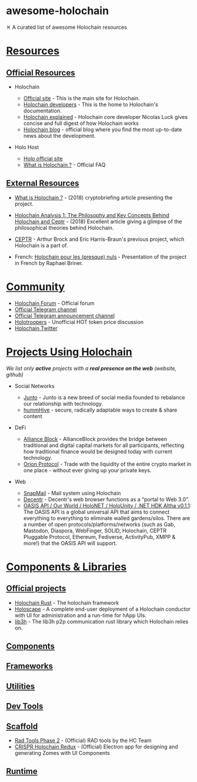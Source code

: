 # awesome-holochain

♓️ ‏A curated list of awesome Holochain resources

# [Resources](#resources)

## [Official Resources](#official-resources)

- Holochain

  - [Official site](https://holochain.org/) - This is the main site for Holochain.
  - [Holochain developers](https://developer.holochain.org/) - This is the home to Holochain's documentation.
  - [Holochain explained](https://www.youtube.com/watch?v=hyCtYrHJebs) - Holochain core developer Nicolas Luck gives concise and full digest of how Holochain works
  - [Holochain blog](https://medium.com/holochain) - official blog where you find the most up-to-date news about the development.

- Holo Host

  - [Holo official site](https://holo.host/)
  - [What is Holochain ?](https://holo.host/faq/what-is-holochain/) - Official FAQ

## [External Resources](#external-resources)

- [What is Holochain ?](https://cryptobriefing.com/what-is-holochain-introduction-to-hot-holo/) - (2018) cryptobriefing article presenting the project.
- [Holochain Analysis 1: The Philosophy and Key Concepts Behind Holochain and Ceptr](https://www.bitrates.com/news/p/holochain-analysis-1-the-philosophy-and-key-concepts-behind-holochain-and-ceptr) - (2018) Excellent article giving a glimpse of the philosophical theories behind Holochain.
- [CEPTR](http://ceptr.org/) - Arthur Brock and Eric Harris-Braun's previous project, which Holochain is a part of.

- French:
  [Holochain pour les (presque) nuls](https://medium.com/@raphaelbriner/holochain-pour-les-presque-nuls-4d109709c1f1) - Presentation of the project in French by Raphael Briner.

# [Community](#community)

- [Holochain Forum](http://forum.holochain.org/) - Official forum
- [Official Telegram channel](https://t.me/channelHolo)
- [Official Telegram announcement channel](https://t.me/holochain)
- [Holotroopers](https://t.me/holotroopers) - Unofficial HOT token price discussion
- [Holochain Twitter](https://twitter.com/holochain)

<!-- - [Conferences](#conferences)
- [Podcasts](#podcasts)
- [Youtube Channels](#youtube-channels)
  - [Youtube channel list](https://www.youtube.com/channel/UC9fNJMIQ9mQ4u9oyoVIqtDQ)
- [Official Examples](#official-examples)
- [Tutorials](#tutorials)
- [Examples](#examples)
- [Books](#books) -->

# [Projects Using Holochain](#projects-using-holochain)

_We list only **active** projects with a **real presence on the web** (website, github)_

- Social Networks

  - [Junto](http://junto.foundation/) - Junto is a new breed of social media founded to rebalance our relationship with technology.
  - [hummHive](https://humm.earth/) - secure, radically adaptable ways to create & share content

- DeFi

  - [Alliance Block](https://allianceblock.io/) - AllianceBlock provides the bridge between traditional and digital capital markets for all participants, reflecting how traditional finance would be designed today with current technology.
  - [Orion Protocol](https://www.orionprotocol.io/) - Trade with the liquidity of the entire crypto market in one place - without ever giving up your private keys.

- Web
  - [SnapMail](https://github.com/glassbeadsoftware/snapmail-release) - Mail system using Holochain
  - [Decentr](https://decentr.net/) - Decentr's web browser functions as a “portal to Web 3.0”.
  - [OASIS API / Our World / HoloNET / HoloUnity / .NET HDK Altha v0.1.1](https://github.com/NextGenSoftwareUK/Our-World-OASIS-API-HoloNET-HoloUnity-And-.NET-HDK): The OASIS API is a global universal API that aims to connect everything to everything to eliminate walled gardens/silos. There are a number of open protocols/platforms/networks (such as Gab, Mastodon, Diaspora, WebFinger, SOLID, Holochain, CEPTR Pluggable Protocol, Ethereum, Fediverse, ActivityPub, XMPP & more!) that the OASIS API will support.

# [Components & Libraries](#components--libraries)

## [Official projects](#official-projects)

- [Holochain Rust](https://github.com/holochain/holochain-rust) - The holochain framework
- [Holoscape](https://github.com/holochain/holoscape) - A complete end-user deployment of a Holochain conductor with UI for administration and a run-time for hApp UIs.
- [lib3h](https://github.com/holochain/lib3h) - The lib3h p2p communication rust library which Holochain relies on.

## [Components](#components)

## [Frameworks](#frameworks)

## [Utilities](#utilities)

## [Dev Tools](#dev-tools)

## [Scaffold](#scaffold)

- [Rad Tools Phase 2](https://github.com/holochain/RAD-Tools-Phase-2) - (Official) RAD tools by the HC Team
- [CRISPR Holochain Redux](https://github.com/holochain/CRISPR-Holochain-redux) - (Official) Electron app for designing and generating Zomes with UI Components

## [Runtime](#runtime)
